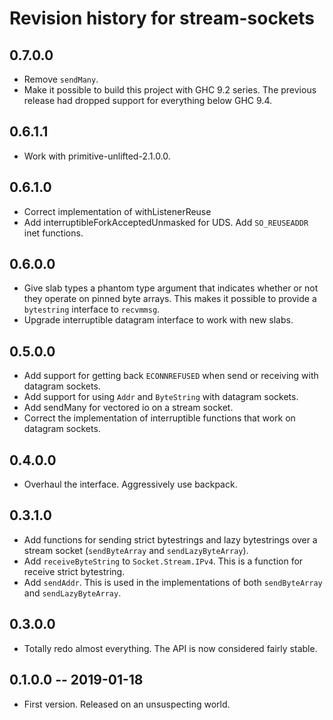 # Revision history for stream-sockets

## 0.7.0.0

* Remove `sendMany`.
* Make it possible to build this project with GHC 9.2 series. The previous
  release had dropped support for everything below GHC 9.4.

## 0.6.1.1

* Work with primitive-unlifted-2.1.0.0.

## 0.6.1.0

* Correct implementation of withListenerReuse
* Add interruptibleForkAcceptedUnmasked for UDS. Add `SO_REUSEADDR` inet functions.

## 0.6.0.0

* Give slab types a phantom type argument that indicates whether
  or not they operate on pinned byte arrays. This makes it possible
  to provide a `bytestring` interface to `recvmmsg`.
* Upgrade interruptible datagram interface to work with new slabs.

## 0.5.0.0

* Add support for getting back `ECONNREFUSED` when send or receiving
  with datagram sockets.
* Add support for using `Addr` and `ByteString` with datagram sockets.
* Add sendMany for vectored io on a stream socket.
* Correct the implementation of interruptible functions that
  work on datagram sockets.

## 0.4.0.0

* Overhaul the interface. Aggressively use backpack.

## 0.3.1.0

* Add functions for sending strict bytestrings and lazy bytestrings
  over a stream socket (`sendByteArray` and `sendLazyByteArray`).
* Add `receiveByteString` to `Socket.Stream.IPv4`. This is a function
  for receive strict bytestring.
* Add `sendAddr`. This is used in the implementations of both
  `sendByteArray` and `sendLazyByteArray`.

## 0.3.0.0

* Totally redo almost everything. The API is now considered fairly
  stable.

## 0.1.0.0 -- 2019-01-18

* First version. Released on an unsuspecting world.
